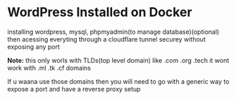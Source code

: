 # WordPress Installed on Docker

installing wordpress, mysql, phpmyadmin(to manage database)(optional)
then acessing everyting through a cloudflare tunnel securey without exposing any port 

**Note:** this only worls with TLDs(top level domain) like .com .org .tech it wont work with .ml .tk .cf domains

If u waana use those domains then you will need to go with a generic way to expose a port and have a reverse proxy setup
